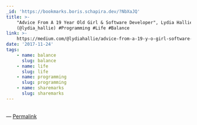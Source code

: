 ```yaml
---
_id: 'https://bookmarks.boris.schapira.dev/?NbXaJQ'
title: >-
    "Advice From A 19 Year Old Girl & Software Developer", Lydia Hallie
    (@lydia_hallie) #Programming #Life #Balance
link: >-
    https://medium.com/@lydiahallie/advice-from-a-19-y-o-girl-software-developer-88737bcc6be5
date: '2017-11-24'
tags:
    - name: balance
      slug: balance
    - name: life
      slug: life
    - name: programming
      slug: programming
    - name: sharemarks
      slug: sharemarks
---
```


<br>&#8212;
<a href="https://bookmarks.boris.schapira.dev/?NbXaJQ" title="Permalink">Permalink</a>
